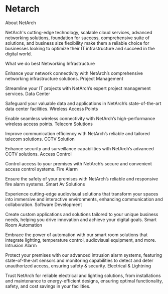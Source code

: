 # Netarch

About NetArch

NetArch's cutting-edge technology, scalable cloud services, advanced networking solutions, foundation for success, comprehensive suite of solutions, and business size flexibility make them a reliable choice for businesses looking to optimize their IT infrastructure and succeed in the digital world.


What we do best
Networking Infrastructure

Enhance your network connectivity with NetArch’s comprehensive networking infrastructure solutions.
Project Management

Streamline your IT projects with NetArch’s expert project management services.
Data Center

Safeguard your valuable data and applications in NetArch’s state-of-the-art data center facilities.
Wireless Access Points

Enable seamless wireless connectivity with NetArch’s high-performance wireless access points.
Telecom Solutions

Improve communication efficiency with NetArch’s reliable and tailored telecom solutions.
CCTV Solution

Enhance security and surveillance capabilities with NetArch’s advanced CCTV solutions.
Access Control

Control access to your premises with NetArch’s secure and convenient access control systems.
Fire Alarm

Ensure the safety of your premises with NetArch’s reliable and responsive fire alarm systems.
Smart Av Solutions

Experience cutting-edge audiovisual solutions that transform your spaces into immersive and interactive environments, enhancing communication and collaboration.
Software Development

Create custom applications and solutions tailored to your unique business needs, helping you drive innovation and achieve your digital goals.
Smart Room Automation

Embrace the power of automation with our smart room solutions that integrate lighting, temperature control, audiovisual equipment, and more. 
Intrusion Alarm

Protect your premises with our advanced intrusion alarm systems, featuring state-of-the-art sensors and monitoring capabilities to detect and deter unauthorized access, ensuring safety & security. 
Electrical & Lightning

Trust NetArch for reliable electrical and lighting solutions, from installations and maintenance to energy-efficient designs, ensuring optimal functionality, safety, and cost savings in your facilities.

